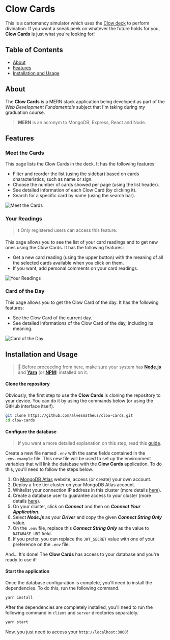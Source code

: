 # Clow Cards

This is a cartomancy simulator which uses the [Clow deck](https://ccsakura.fandom.com/wiki/Clow_Cards) to perform divination. If you want a sneak peek on whatever the future holds for you, **Clow Cards** is just what you're looking for!

## Table of Contents

-  [About](#about)
-  [Features](#features)
-  [Installation and Usage](#installation-and-usage)

## About

The **Clow Cards** is a MERN stack application being developed as part of the *Web Development Fundamentals* subject that I'm taking during my graduation course.

> **MERN** is an acronym to MongoDB, Express, React and Node.

## Features

### **Meet the Cards**

This page lists the Clow Cards in the deck. It has the following features:

- Filter and reorder the list (using the sidebar) based on cards characteristics, such as name or sign.
- Choose the number of cards showed per page (using the list header).
- See detailed information of each Clow Card (by clicking it).
- Search for a specific card by name (using the search bar).

![Meet the Cards](https://i.imgur.com/ljCclpo.png)

### **Your Readings**

> :heavy_exclamation_mark: Only registered users can access this feature.

This page allows you to see  the list of your card readings and to get new ones using the Clow Cards. It has the following features:

- Get a new card reading (using the upper button) with the meaning of all the selected cards available when you click on them.
- If you want, add personal comments on your card readings.

![Your Readings](https://i.imgur.com/vbtWrdI.png)

### **Card of the Day**

This page allows you to get the Clow Card of the day. It has the following features:

- See the Clow Card of the current day.
- See detailed informations of the Clow Card of the day, including its meaning.

![Card of the Day](https://i.imgur.com/t5URvJs.png)

## Installation and Usage

> :small_red_triangle_down: Before proceeding from here, make sure your system has **[Node.js](https://nodejs.org/en/)** and **[Yarn](https://yarnpkg.com/)** (or **[NPM](https://www.npmjs.com/)**) installed on it.


#### Clone the repository

Obviously, the first step to use the **Clow Cards** is cloning the repository to your device. You can do it by using the commands below (or using the GitHub interface itself).

```sh
git clone https://github.com/alvesmatheus/clow-cards.git
cd clow-cards
```

#### Configure the database

> If you want a more detailed explanation on this step, read this [guide](https://docs.atlas.mongodb.com/getting-started/).

Create a new file named `.env` with the same fields contained in the `.env.example` file. This new file will be used to  set up the environment variables that will link the database with the **Clow Cards** application. To do this, you'll need to follow the steps below.

1. On [MongoDB Atlas](https://www.mongodb.com/cloud/atlas) website, access (or create) your own account.
2. Deploy a free tier cluster on your MongoDB Atlas account.
3. Whitelist your connection IP address in this cluster (more details [here](https://docs.atlas.mongodb.com/tutorial/whitelist-connection-ip-address/)).
4. Create a database user to guarantee access to your cluster (more details [here](https://docs.atlas.mongodb.com/tutorial/create-mongodb-user-for-cluster/)).
5. On your cluster, click on ***Connect*** and then on ***Connect Your Application***.
6. Select ***Node.js*** as your ***Driver*** and copy the given ***Connect String Only*** value.
7. On the `.env` file, replace this ***Connect String Only*** as the value to `DATABASE_URI` field.
8. If you prefer, you can replace the `JWT_SECRET` value with one of your preference on the `.env` file.

And... It's done! The **Clow Cards** has access to your database and you're ready to use it! 

#### Start the application

Once the database configuration is complete, you'll need to install the dependencies. To do this, run the following command.

```sh
yarn install
```

After the dependencies are completely installed, you'll need to run the following command in `client` and `server` directories separately.

```sh
yarn start
```

Now, you just need to access your `http://localhost:3000`!
